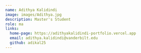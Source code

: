 ```yaml
---
name: Adithya Kalidindi
image: images/Adithya.jpg
description: Master's Student
role: ma
links:
  home-page: https://adithyakalidindi-portfolio.vercel.app
  email: adithya.kalidindi@vanderbilt.edu
  github: adikal25
---
```

